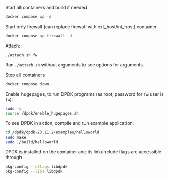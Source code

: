 Start all containers and build if needed
```bash
docker compose up -d
```

Start only firewall (can replace firewall with ext_host/int_host) container

```bash
docker compose up firewall -d
```

Attach:
```bash
./attach.sh fw
```

Run `./attach.sh` without arguments to see options for arguments.

Stop all containers
```bash
docker compose down
```


Enable hugepages, to run DPDK programs (as root, password for `fw` user is `fw`):
```bash
sudo -s
source /dpdk/enable_hugepages.sh
```

To see DPDK in action, compile and run example application:
```bash
cd /dpdk/dpdk-23.11.2/examples/helloworld
sudo make
sudo ./build/helloworld
```

DPDK is installed on the container and its link/include flags are accessible through
```bash
pkg-config --cflags libdpdk
pkg-config --libs libdpdk
```
